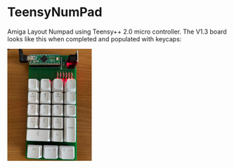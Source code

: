 # TeensyNumPad
 Amiga Layout Numpad using Teensy++ 2.0 micro controller. The V1.3 board looks like this when completed and populated with keycaps: 





<img src="teensyNumPad1_3Assembled.jpg" style="zoom:25%;" />





